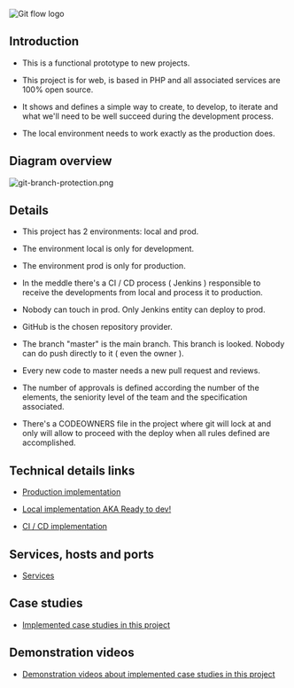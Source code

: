 ![Git flow logo](https://cdn-icons-png.flaticon.com/512/2519/2519375.png)

## Introduction

- This is a functional prototype to new projects. 

- This project is for web, is based in PHP and all associated services are 100% open source.

- It shows and defines a simple way to create, to develop, to iterate and what we'll need to be well succeed during the development process.

- The local environment needs to work exactly as the production does.

## Diagram overview

![git-branch-protection.png](https://jgomes.site/images/diagrams/schema.drawio.png)

## Details

- This project has 2 environments: local and prod.

- The environment local is only for development.

- The environment prod is only for production.

- In the meddle there's a CI / CD process ( Jenkins ) responsible to receive the developments from local and process it to production.

- Nobody can touch in prod. Only Jenkins entity can deploy to prod.

- GitHub is the chosen repository provider.

- The branch "master" is the main branch. This branch is looked. Nobody can do push directly to it ( even the owner ).

- Every new code to master needs a new pull request and reviews.

- The number of approvals is defined according the number of the elements, the seniority level of the team and the specification associated.

- There's a CODEOWNERS file in the project where git will lock at and only will allow to proceed with the deploy when all rules defined are accomplished.

## Technical details links

- [Production implementation](/case-studies/file/Y3MvMHNldHVwL1JFQURNRS5tZA==)

- [Local implementation AKA Ready to dev!](/case-studies/file/Y3MvMWJhc2ljLXNldHVwL1JFQURNRS5tZA==)

- [CI / CD implementation](/case-studies/file/Y3MvMi4xY2ktY2QvUkVBRE1FLm1k)

## Services, hosts and ports

- [Services](/details)

## Case studies

- [Implemented case studies in this project](/case-studies)

## Demonstration videos

- [Demonstration videos about implemented case studies in this project](https://www.youtube.com/@JGomes-dev/videos)
